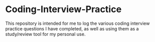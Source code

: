 # Coding-Interview-Practice

This repository is intended for me to log the various coding interview practice questions I have completed, as well as using them as a study/review tool for my personal use.
